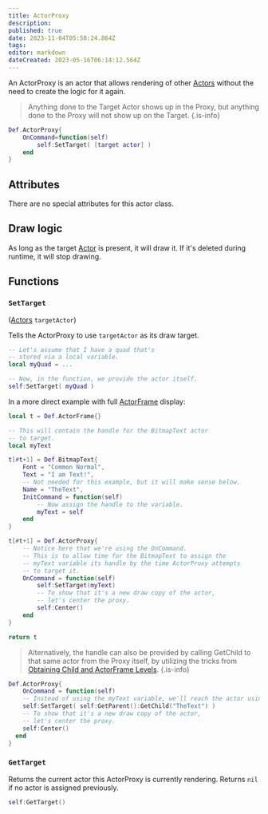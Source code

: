 ```yaml
---
title: ActorProxy
description: 
published: true
date: 2023-11-04T05:58:24.864Z
tags: 
editor: markdown
dateCreated: 2023-05-16T06:14:12.564Z
---
```


An ActorProxy is an actor that allows rendering of other [Actors](/en/dev/actors/actortypes/actor) without the need to create the logic for it again.

> Anything done to the Target Actor shows up in the Proxy, but anything done to the Proxy will not show up on the Target.
{.is-info}

```lua
Def.ActorProxy{
    OnCommand=function(self)
        self:SetTarget( [target actor] ) 
    end
}
```
## Attributes

There are no special attributes for this actor class.

## Draw logic

As long as the target [Actor](/en/dev/actors/actortypes/actor) is present, it will draw it. If it's deleted during runtime, it will stop drawing.

## Functions

### `SetTarget`
([Actors](/en/dev/actors/actortypes/actor) `targetActor`)

Tells the ActorProxy to use `targetActor` as its draw target.

```lua
-- Let's assume that I have a quad that's
-- stored via a local variable.
local myQuad = ...

-- Now, in the function, we provide the actor itself.
self:SetTarget( myQuad ) 
```

In a more direct example with full [ActorFrame](/en/dev/actors/actortypes/actorframe) display:

```lua
local t = Def.ActorFrame{}

-- This will contain the handle for the BitmapText actor
-- to target.
local myText

t[#t+1] = Def.BitmapText{
	Font = "Common Normal",
	Text = "I am Text!",
	-- Not needed for this example, but it will make sense below.
	Name = "TheText",
	InitCommand = function(self)
		-- Now assign the handle to the variable.
		myText = self
	end
}

t[#t+1] = Def.ActorProxy{
	-- Notice here that we're using the OnCommand.
	-- This is to allow time for the BitmapText to assign the
	-- myText variable its handle by the time ActorProxy attempts
	-- to target it.
	OnCommand = function(self)
		self:SetTarget(myText)
		-- To show that it's a new draw copy of the actor,
		-- let's center the proxy.
		self:Center()
	end
}

return t
```

> Alternatively, the handle can also be provided by calling GetChild to that same actor from the Proxy itself, by utilizing the tricks from [Obtaining Child and ActorFrame Levels](/en/dev/actors/actortypes/actor#obtaining-child-and-actorframe-levels).
{.is-info}

```lua
Def.ActorProxy{
	OnCommand = function(self)
  	-- Instead of using the myText variable, we'll reach the actor using GetParent and GetChild calls.
  	self:SetTarget( self:GetParent():GetChild("TheText") )
    -- To show that it's a new draw copy of the actor,
    -- let's center the proxy.
    self:Center()
  end
}
```

### `GetTarget`

Returns the current actor this ActorProxy is currently rendering. Returns `nil` if no actor is assigned previously.

```lua
self:GetTarget()
```